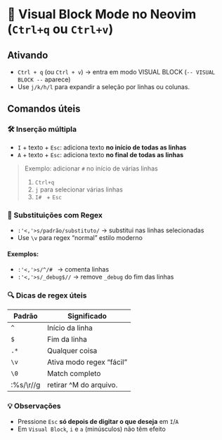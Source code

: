 # 📐 Visual Block Mode no Neovim (`Ctrl+q` ou `Ctrl+v`)

## Ativando

- `Ctrl + q` (ou `Ctrl + v`) → entra em modo VISUAL BLOCK (`-- VISUAL BLOCK --` aparece)
- Use `j/k/h/l` para expandir a seleção por linhas ou colunas.

## Comandos úteis

### 🛠 Inserção múltipla

- `I` + texto + `Esc`: adiciona texto **no início de todas as linhas**
- `A` + texto + `Esc`: adiciona texto **no final de todas as linhas**

> Exemplo: adicionar `#` no início de várias linhas
>
> 1. `Ctrl+q`
> 2. `j` para selecionar várias linhas
> 3. `I# ` + `Esc`

### 🔄 Substituições com Regex

- `:'<,'>s/padrão/substituto/` → substitui nas linhas selecionadas
- Use `\v` para regex “normal” estilo moderno

#### Exemplos:

- `:'<,'>s/^/# ` → comenta linhas
- `:'<,'>s/_debug$//` → remove `_debug` do fim das linhas

### 🔍 Dicas de regex úteis

| Padrão    | Significado              |
| --------- | ------------------------ |
| `^`       | Início da linha          |
| `$`       | Fim da linha             |
| `.*`      | Qualquer coisa           |
| `\v`      | Ativa modo regex “fácil” |
| `\0`      | Match completo           |
| :%s/\r//g | retirar ^M do arquivo.   |

### 💡 Observações

- Pressione `Esc` **só depois de digitar o que deseja** em `I`/`A`
- Em `Visual Block`, `i` e `a` (minúsculos) não têm efeito

